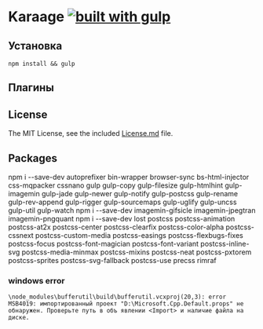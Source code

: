 # Karaage [![built with gulp](https://img.shields.io/badge/build%20with-gulp.js-red.svg)](http://gulpjs.com)


## Установка

```
npm install && gulp
```

## Плагины


## License

The MIT License, see the included [License.md](License.md) file.

## Packages

npm i --save-dev autoprefixer bin-wrapper browser-sync bs-html-injector css-mqpacker cssnano gulp gulp-copy gulp-filesize gulp-htmlhint gulp-imagemin gulp-jade gulp-newer gulp-notify gulp-postcss gulp-rename gulp-rev-append gulp-rigger gulp-sourcemaps gulp-uglify gulp-uncss gulp-util gulp-watch
npm i --save-dev imagemin-gifsicle imagemin-jpegtran imagemin-pngquant
npm i --save-dev lost postcss postcss-animation postcss-at2x postcss-center postcss-clearfix postcss-color-alpha postcss-cssnext postcss-custom-media postcss-easings postcss-flexbugs-fixes postcss-focus postcss-font-magician postcss-font-variant postcss-inline-svg postcss-media-minmax postcss-mixins postcss-neat postcss-pxtorem postcss-sprites postcss-svg-fallback postcss-use precss rimraf

### windows error

	\node_modules\bufferutil\build\bufferutil.vcxproj(20,3): error
	MSB4019: импортированный проект "D:\Microsoft.Cpp.Default.props" не обнаружен. Проверьте путь в объ явлении <Import> и наличие файла на диске.
